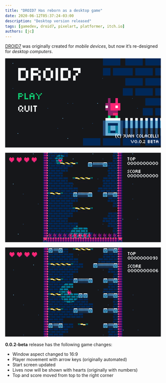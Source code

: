 ```yaml
---
title: "DROID7 Has reborn as a desktop game"
date: 2020-06-12T05:37:24-03:00
description: "Desktop version released"
tags: [gamedev, droid7, pixelart, platformer, itch.io]
authors: [jc]
---
```


[DROID7](/tags/droid7) was originally created for _mobile devices_, but now it’s re-designed for _desktop computers_.

![Start screen](screenshot_1.png)

![In game](screenshot_2.png)

![In game](screenshot_3.png)

**0.0.2-beta** release has the following game changes:

- Window aspect changed to 16:9
- Player movement with arrow keys (originally automated)
- Start screen updated
- Lives now will be shown with hearts (originally with numbers)
- Top and score moved from top to the right corner

